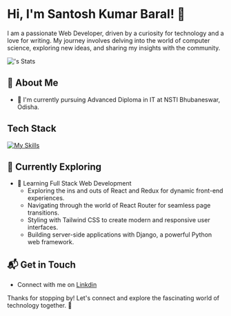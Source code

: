 # Hi, I'm Santosh Kumar Baral! 👋

I am a passionate Web Developer, driven by a curiosity for technology and a love for writing. My journey involves delving into the world of computer science, exploring new ideas, and sharing my insights with the community.

![<Santosh-kumar-Baral>'s Stats](https://github-readme-stats.vercel.app/api?username=Santosh-kumar-Baral&theme=vue-dark&show_icons=true&hide_border=true&count_private=true)

## 🚀 About Me

- 🔭 I'm currently pursuing Advanced Diploma in IT at NSTI Bhubaneswar, Odisha.

## Tech Stack
[![My Skills](https://skillicons.dev/icons?i=js,html,css,bootstrap,php,sql,mongodb,python)](https://skillicons.dev)

## 🌱 Currently Exploring

- 🚀 Learning Full Stack Web Development
  - Exploring the ins and outs of React and Redux for dynamic front-end experiences.
  - Navigating through the world of React Router for seamless page transitions.
  - Styling with Tailwind CSS to create modern and responsive user interfaces.
  - Building server-side applications with Django, a powerful Python web framework.

<!--
 ## 🏆 Achievements

- 🌟 Completed Hacktoberfest 2023 - Contributed to open source projects and celebrated the spirit of collaboration.
-->

## 📬 Get in Touch

- Connect with me on [Linkdin](https://www.linkedin.com/in/santosh-ku-baral)

Thanks for stopping by! Let's connect and explore the fascinating world of technology together. 🚀



<!--

Here are some ideas to get you started:

- 🔭 I’m currently working on ...
- 🌱 I’m currently learning ...
- 👯 I’m looking to collaborate on ...
- 🤔 I’m looking for help with ...
- 💬 Ask me about ...
- 📫 How to reach me: ...
- 😄 Pronouns: ...
- ⚡ Fun fact: ...
-->
